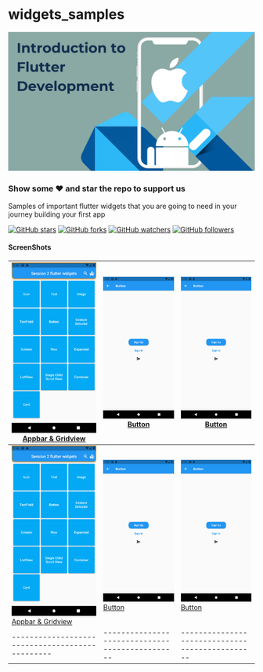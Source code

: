# widgets_samples
![Image](screen_shots/course_banner.png)
### Show some :heart: and star the repo to support us
Samples of important flutter widgets that you are going to need in your journey building your first app

[![GitHub stars](https://img.shields.io/github/stars/sherifhasan/widgets_samples.svg?style=social&label=Star)](https://github.com/sherifhasan/widgets_samples) [![GitHub forks](https://img.shields.io/github/forks/sherifhasan/widgets_samples.svg?style=social&label=Fork)](https://github.com/sherifhasan/widgets_samples/fork) [![GitHub watchers](https://img.shields.io/github/watchers/sherifhasan/widgets_samples.svg?style=social&label=Watch)](https://github.com/sherifhasan/widgets_samples) [![GitHub followers](https://img.shields.io/github/followers/sherifhasan.svg?style=social&label=Follow)](https://github.com/sherifhasan/widgets_samples)
#### ScreenShots
| ![Screenshot](screen_shots/appbar_gridview.png) [Appbar & Gridview](https://github.com/sherifhasan/widgets_samples/blob/master/lib/main.dart)| ![Screenshot](screen_shots/button.png) [Button](https://github.com/sherifhasan/widgets_samples/blob/master/lib/widgets/button.dart) | ![Screenshot](screen_shots/button.png) [Button](https://github.com/sherifhasan/widgets_samples/blob/master/lib/widgets/button.dart)|
|-----------------------------------------------|-----------------------------------------------|-----------------------------------------------|
| ![Image](screen_shots/appbar_gridview.png) [Appbar & Gridview](https://github.com/sherifhasan/widgets_samples/blob/master/lib/main.dart)| ![Image](screen_shots/button.png) [Button](https://github.com/sherifhasan/widgets_samples/blob/master/lib/widgets/button.dart) | ![Image](screen_shots/button.png) [Button](https://github.com/sherifhasan/widgets_samples/blob/master/lib/widgets/button.dart)|
|-----------------------------------------------|-----------------------------------------------|-----------------------------------------------|
